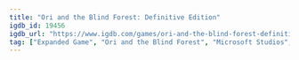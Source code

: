 ```yaml
---
title: "Ori and the Blind Forest: Definitive Edition"
igdb_id: 19456
igdb_url: "https://www.igdb.com/games/ori-and-the-blind-forest-definitive-edition"
tag: ["Expanded Game", "Ori and the Blind Forest", "Microsoft Studios", "Moon Studios", "Platform", "Adventure", "Single player", "Side view", "Action", "Fantasy", "Open world"]
---
```

